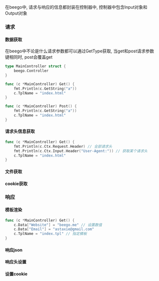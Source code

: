 在beego中, 请求与响应的信息都封装在控制器中, 控制器中包含Input对象和Output对象

### 请求

#### 数据获取

在beego中不论是什么请求参数都可以通过GetType获取, 当get和post请求参数键相同时, post会覆盖get

```go
type MainController struct {
	beego.Controller
}

func (c *MainController) Get() {
	fmt.Println(c.GetString("a"))
	c.TplName = "index.html"
}

func (c *MainController) Post() {
	fmt.Println(c.GetString("a"))
	c.TplName = "index.html"
}
```

#### 请求头信息获取

```go
func (c *MainController) Get() {
	fmt.Println(c.Ctx.Request.Header) // 全部请求头
	fmt.Println(c.Ctx.Input.Header("User-Agent:")) // 获取某个请求头
	c.TplName = "index.html"
}
```

#### 文件获取



#### cookie获取

### 响应

#### 模板渲染

```go
func (c *MainController) Get() {
	c.Data["Website"] = "beego.me" // 设置数值
	c.Data["Email"] = "astaxie@gmail.com"
	c.TplName = "index.tpl" // 指定模板
}
```

#### 响应json

#### 响应头设置

#### 设置cookie